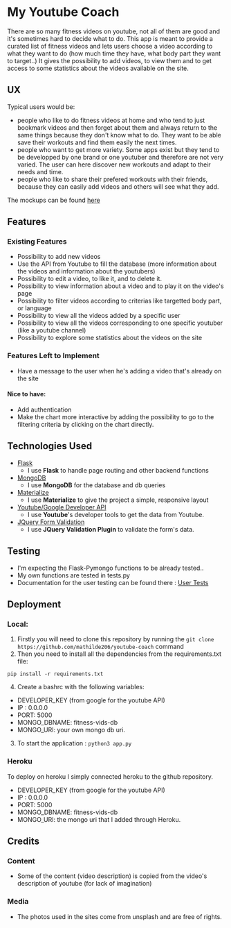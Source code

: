 # My Youtube Coach

There are so many fitness videos on youtube, not all of them are good and it's sometimes hard to decide what to do. This app is meant to provide a curated list of fitness videos and lets users choose a video according to what they want to do (how much time they have, what body part they want to target..)
It gives the possibility to add videos, to view them and to get access to some statistics about the videos available on the site.
 
## UX

Typical users would be: 
- people who like to do fitness videos at home and who tend to just bookmark videos and then forget about them and always return to the same things because they don't know what to do. They want to be able save their workouts and find them easily the next times.
- people who want to get more variety. Some apps exist but they tend to be developped by one brand or one youtuber and therefore are not very varied. The user can here discover new workouts and adapt to their needs and time. 
- people who like to share their prefered workouts with their friends, because they can easily add videos and others will see what they add.  

The mockups can be found [here](https://github.com/mathilde206/youtube-coach/blob/master/Mockups%20Youtube%20Coach.pdf)

## Features
 
### Existing Features
- Possibility to add new videos
- Use the API from Youtube to fill the database (more information about the videos and information about the youtubers)
- Possibility to edit a video, to like it, and to delete it.
- Possibility to view information about a video and to play it on the video's page
- Possibility to filter videos according to criterias like targetted body part, or language
- Possibility to view all the videos added by a specific user
- Possibility to view all the videos corresponding to one specific youtuber (like a youtube channel)
- Possibility to explore some statistics about the videos on the site

### Features Left to Implement
- Have a message to the user when he's adding a video that's already on the site
#### Nice to have:
- Add authentication
- Make the chart more interactive by adding the possibility to go to the filtering criteria by clicking on the chart directly.

## Technologies Used

- [Flask](http://flask.pocoo.org/)
    - I use **Flask** to handle page routing and other backend functions
- [MongoDB](https://www.mongodb.com/fr) 
    - I use **MongoDB** for the database and db queries
- [Materialize](http://materializecss.com/)
    - I use **Materialize** to give the project a simple, responsive layout
- [Youtube/Google Developer API](https://developers.google.com/youtube/)
    - I use **Youtube**'s developer tools to get the data from Youtube.
- [JQuery Form Validation](https://jqueryvalidation.org/)
    - I use **JQuery Validation Plugin** to validate the form's data.

## Testing
- I'm expecting the Flask-Pymongo functions to be already tested..
- My own functions are tested in tests.py
- Documentation for the user testing can be found there : [User Tests](https://github.com/mathilde206/youtube-coach/blob/master/user_testing.pdf)


## Deployment
### Local: 
1. Firstly you will need to clone this repository by running the ```git clone https://github.com/mathilde206/youtube-coach``` command
2. Then you need to install all the dependencies from the requirements.txt file:
  ```
  pip install -r requirements.txt

  ```
4. Create a bashrc with the following variables: 
- DEVELOPER_KEY (from google for the youtube API)
- IP : 0.0.0.0
- PORT: 5000
- MONGO_DBNAME: fitness-vids-db
- MONGO_URI: your own mongo db uri.
3. To start the application : ```python3 app.py```

### Heroku
To deploy on heroku I simply connected heroku to the github repository. 
- DEVELOPER_KEY (from google for the youtube API)
- IP : 0.0.0.0
- PORT: 5000
- MONGO_DBNAME: fitness-vids-db
- MONGO_URI: the mongo uri that I added through Heroku.


## Credits

### Content
- Some of the content (video description) is copied from the video's description of youtube (for lack of imagination) 

### Media
- The photos used in the sites come from unsplash and are free of rights.
